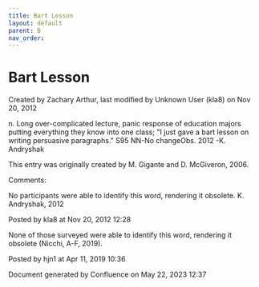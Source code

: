 ```yaml
---
title: Bart Lesson
layout: default
parent: B
nav_order:
---
```


# Bart Lesson

Created by  Zachary Arthur, last modified by  Unknown User (kla8) on Nov 20, 2012

n. Long over-complicated lecture, panic response of education majors putting everything they know into one class; &quot;I just gave a bart lesson on writing persuasive paragraphs.&quot; S95 NN-No changeObs. 2012 -K. Andryshak

This entry was originally created by M. Gigante and D. McGiveron, 2006.

Comments:

No participants were able to identify this word, rendering it obsolete. K. Andryshak, 2012

Posted by kla8 at Nov 20, 2012 12:28

None of those surveyed were able to identify this word, rendering it obsolete (Nicchi, A-F, 2019). 

Posted by hjn1 at Apr 11, 2019 10:36

Document generated by Confluence on May 22, 2023 12:37


